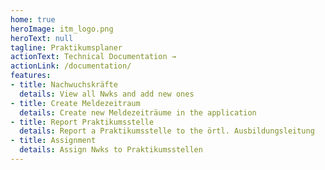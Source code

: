```yaml
---
home: true
heroImage: itm_logo.png
heroText: null
tagline: Praktikumsplaner
actionText: Technical Documentation →
actionLink: /documentation/
features:
- title: Nachwuchskräfte
  details: View all Nwks and add new ones
- title: Create Meldezeitraum
  details: Create new Meldezeiträume in the application
- title: Report Praktikumsstelle
  details: Report a Praktikumsstelle to the örtl. Ausbildungsleitung
- title: Assignment 
  details: Assign Nwks to Praktikumsstellen
---
```

